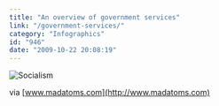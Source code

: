 ```yaml
---
title: "An overview of government services"
link: "/government-services/"
category: "Infographics"
id: "946"
date: "2009-10-22 20:08:19"
---
```


![Socialism](http://www.madatoms.com/uploads/content/images/backgrounds/large/article_SocialismChart.jpg)

via [www.madatoms.com](http://www.madatoms.com)
